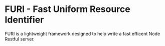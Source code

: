 # FURI - Fast Uniform Resource Identifier

FURI is a lightweight framework designed to help write a fast efficent Node Restful server.

